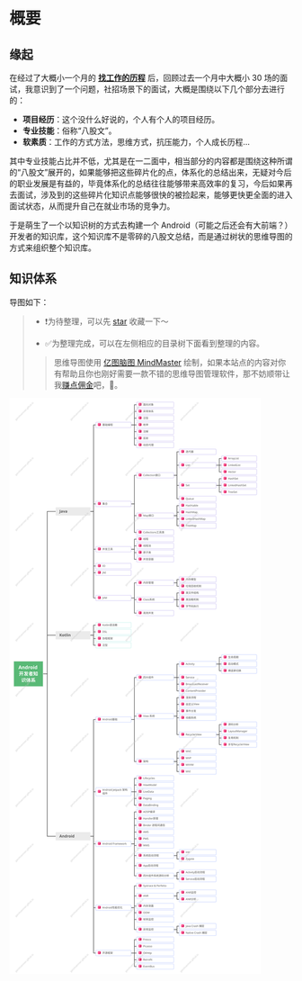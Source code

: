 # 概要
## 缘起
在经过了大概小一个月的 [**找工作的历程**](/Life/关于找工作，一些感想/index.md) 后，回顾过去一个月中大概小 30 场的面试，我意识到了一个问题，社招场景下的面试，大概是围绕以下几个部分去进行的：
- **项目经历**：这个没什么好说的，个人有个人的项目经历。
- **专业技能**：俗称“八股文”。
- **软素质**：工作的方式方法，思维方式，抗压能力，个人成长历程...

其中专业技能占比并不低，尤其是在一二面中，相当部分的内容都是围绕这种所谓的“八股文”展开的，如果能够把这些碎片化的点，体系化的总结出来，无疑对今后的职业发展是有益的，毕竟体系化的总结往往能够带来高效率的复习，今后如果再去面试，涉及到的这些碎片化知识点能够很快的被捡起来，能够更快更全面的进入面试状态，从而提升自己在就业市场的竞争力。

于是萌生了一个以知识树的方式去构建一个 Android（可能之后还会有大前端？） 开发者的知识库，这个知识库不是零碎的八股文总结，而是通过树状的思维导图的方式来组织整个知识库。

## 知识体系
导图如下：
> - ❗️为待整理，可以先 [star](https://github.com/ganchuanman/ganchuanman.github.io) 收藏一下～
> 
> - ✅为整理完成，可以在左侧相应的目录树下面看到整理的内容。
> > 思维导图使用 [亿图脑图 MindMaster](https://www.edrawsoft.cn/viral-marketing/Invited.html?s_uid=22112428&pro_t=mind) 绘制，如果本站点的内容对你有帮助且你也刚好需要一款不错的思维导图管理软件，那不妨顺带让我[赚点佣金](https://www.edrawsoft.cn/viral-marketing/Invited.html?s_uid=22112428&pro_t=mind)吧，🫶。

![](devmap.svg)
